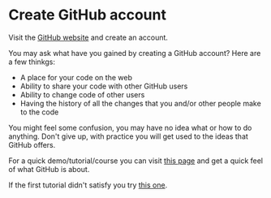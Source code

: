 Create GitHub account
=====================

Visit the [GitHub website](https://github.com/) and create an account.

You may ask what have you gained by creating a GitHub account?
Here are a few thinkgs:
 - A place for your code on the web
 - Ability to share your code with other GitHub users
 - Ability to change code of other users
 - Having the history of all the changes that you and/or other people make to the code

 You might feel some confusion, you may have no idea what or how to do anything. Don't give up, with practice you will get used to the ideas that GitHub offers.

 For a quick demo/tutorial/course you can visit [this page](http://try.github.io/levels/1/challenges/1/) and get a quick feel of what GitHub is about.

 If the first tutorial didn't satisfy you try [this one](http://gitimmersion.com/lab_01.html/).